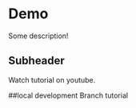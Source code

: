 # Demo

Some description!

## Subheader
Watch tutorial on youtube.

##local development
Branch tutorial